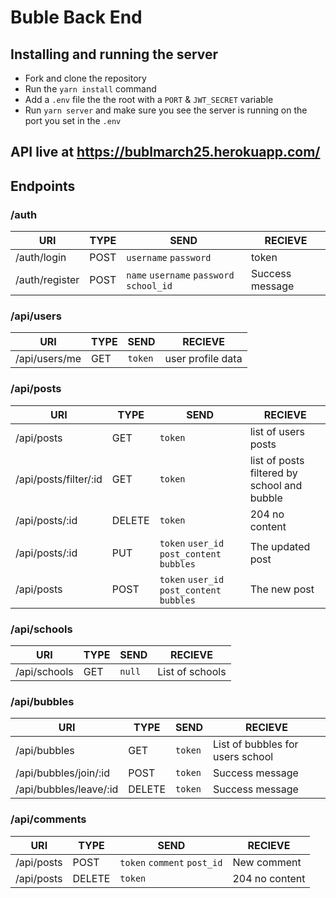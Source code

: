 # Buble Back End
## Installing and running the server
 - Fork and clone the repository
 - Run the `yarn install` command
 - Add a `.env` file the the root with a `PORT` & `JWT_SECRET` variable
 - Run `yarn server` and make sure you see the server is running on the port you set in the `.env` 


## API live at https://bublmarch25.herokuapp.com/

## Endpoints
### /auth
|URI|TYPE|SEND|RECIEVE|
|---|----|----|-------|
|/auth/login|POST|`username` `password`|token|
|/auth/register|POST|`name` `username` `password` `school_id`|Success message|

### /api/users
|URI|TYPE|SEND|RECIEVE|
|---|----|----|-------|
|/api/users/me|GET|`token`|user profile data|

### /api/posts
|URI|TYPE|SEND|RECIEVE|
|---|----|----|-------|
|/api/posts|GET|`token`|list of users posts|
|/api/posts/filter/:id|GET|`token`|list of posts filtered by school and bubble|
|/api/posts/:id|DELETE|`token`|204 no content|
|/api/posts/:id|PUT|`token` `user_id` `post_content` `bubbles`|The updated post|
|/api/posts|POST|`token` `user_id` `post_content` `bubbles`|The new post|

### /api/schools
|URI|TYPE|SEND|RECIEVE|
|---|----|----|-------|
|/api/schools|GET|`null`|List of schools|

### /api/bubbles
|URI|TYPE|SEND|RECIEVE|
|---|----|----|-------|
|/api/bubbles|GET|`token`|List of bubbles for users school|
|/api/bubbles/join/:id|POST|`token`|Success message|
|/api/bubbles/leave/:id|DELETE|`token`|Success message|

### /api/comments
|URI|TYPE|SEND|RECIEVE|
|---|----|----|-------|
|/api/posts|POST|`token` `comment` `post_id`|New comment|
|/api/posts|DELETE|`token`|204 no content|
